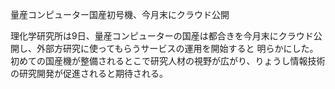 量産コンピューター国産初号機、今月末にクラウド公開

理化学研究所は9日、量産コンピューターの国産は都合きを今月末にクラウド公開し、外部方研究に使ってもらうサービスの運用を開始すると
明らかにした。
初めての国産機が整備されるとこで研究人材の視野が広がり、りょうし情報技術の研究開発が促進されると期待される。

